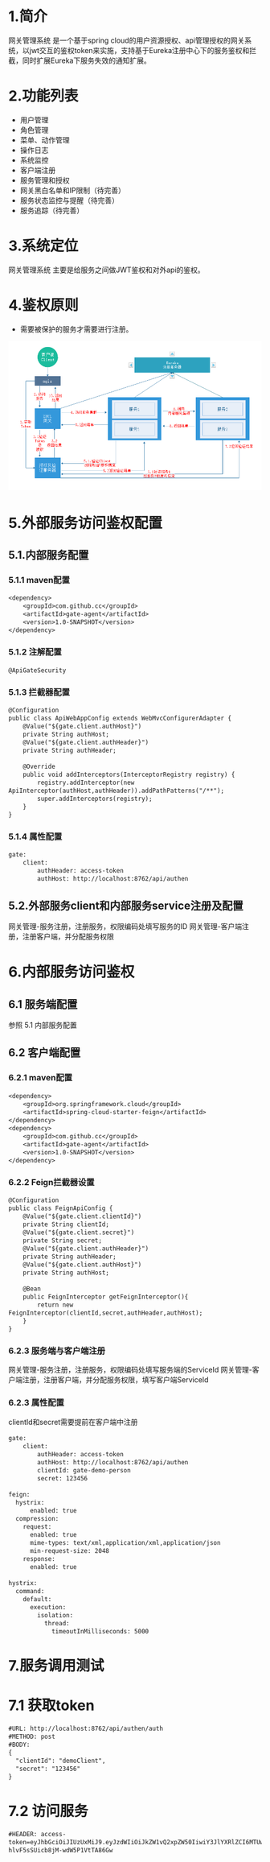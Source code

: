 # 1.简介
网关管理系统 是一个基于spring cloud的用户资源授权、api管理授权的网关系统，以jwt交互的鉴权token来实施，支持基于Eureka注册中心下的服务鉴权和拦截，同时扩展Eureka下服务失效的通知扩展。
# 2.功能列表
- 用户管理
- 角色管理
- 菜单、动作管理
- 操作日志
- 系统监控
- 客户端注册
- 服务管理和授权
- 网关黑白名单和IP限制（待完善）
- 服务状态监控与提醒（待完善）
- 服务追踪（待完善）

# 3.系统定位
网关管理系统 主要是给服务之间做JWT鉴权和对外api的鉴权。

# 4.鉴权原则
- 需要被保护的服务才需要进行注册。


![img](images/frame.png)

# 5.外部服务访问鉴权配置
## 5.1.内部服务配置
### 5.1.1 maven配置
```
<dependency>
    <groupId>com.github.cc</groupId>
    <artifactId>gate-agent</artifactId>
    <version>1.0-SNAPSHOT</version>
</dependency>
```
### 5.1.2 注解配置
```
@ApiGateSecurity
```
### 5.1.3 拦截器配置
```
@Configuration
public class ApiWebAppConfig extends WebMvcConfigurerAdapter {
    @Value("${gate.client.authHost}")
    private String authHost;
    @Value("${gate.client.authHeader}")
    private String authHeader;

    @Override
    public void addInterceptors(InterceptorRegistry registry) {
        registry.addInterceptor(new ApiInterceptor(authHost,authHeader)).addPathPatterns("/**");
        super.addInterceptors(registry);
    }
}
```
### 5.1.4 属性配置
```
gate:
    client:
        authHeader: access-token
        authHost: http://localhost:8762/api/authen
```
## 5.2.外部服务client和内部服务service注册及配置
网关管理-服务注册，注册服务，权限编码处填写服务的ID
网关管理-客户端注册，注册客户端，并分配服务权限


# 6.内部服务访问鉴权
## 6.1 服务端配置
参照 5.1 内部服务配置
## 6.2 客户端配置
### 6.2.1 maven配置
```
<dependency>
    <groupId>org.springframework.cloud</groupId>
    <artifactId>spring-cloud-starter-feign</artifactId>
</dependency>
<dependency>
    <groupId>com.github.cc</groupId>
    <artifactId>gate-agent</artifactId>
    <version>1.0-SNAPSHOT</version>
</dependency>
```
### 6.2.2 Feign拦截器设置
```
@Configuration
public class FeignApiConfig {
    @Value("${gate.client.clientId}")
    private String clientId;
    @Value("${gate.client.secret}")
    private String secret;
    @Value("${gate.client.authHeader}")
    private String authHeader;
    @Value("${gate.client.authHost}")
    private String authHost;

    @Bean
    public FeignInterceptor getFeignInterceptor(){
        return new FeignInterceptor(clientId,secret,authHeader,authHost);
    }
}
```
### 6.2.3 服务端与客户端注册
网关管理-服务注册，注册服务，权限编码处填写服务端的ServiceId
网关管理-客户端注册，注册客户端，并分配服务权限，填写客户端ServiceId

### 6.2.3 属性配置
clientId和secret需要提前在客户端中注册
```
gate:
    client:
        authHeader: access-token
        authHost: http://localhost:8762/api/authen
        clientId: gate-demo-person
        secret: 123456

feign:
  hystrix:
      enabled: true
  compression:
    request:
      enabled: true
      mime-types: text/xml,application/xml,application/json
      min-request-size: 2048
    response:
      enabled: true

hystrix:
  command:
    default:
      execution:
        isolation:
          thread:
            timeoutInMilliseconds: 5000
```

# 7.服务调用测试
# 7.1 获取token
```
#URL: http://localhost:8762/api/authen/auth
#METHOD: post
#BODY:
{
  "clientId": "demoClient",
  "secret": "123456"
}
```
# 7.2 访问服务
```
#HEADER: access-token=eyJhbGciOiJIUzUxMiJ9.eyJzdWIiOiJkZW1vQ2xpZW50IiwiY3JlYXRlZCI6MTUwNTI5MzkwNzI4OCwiZXhwIjoxNTA1MzAxMTA3fQ.vfo8ZQeszYomMjenlMze0GqqBuM9MHQRZ0ep_JNVSjQCQ3su1r_Dfly_-hlvF5sSUicb8jM-wdW5P1VtTA86Gw
```